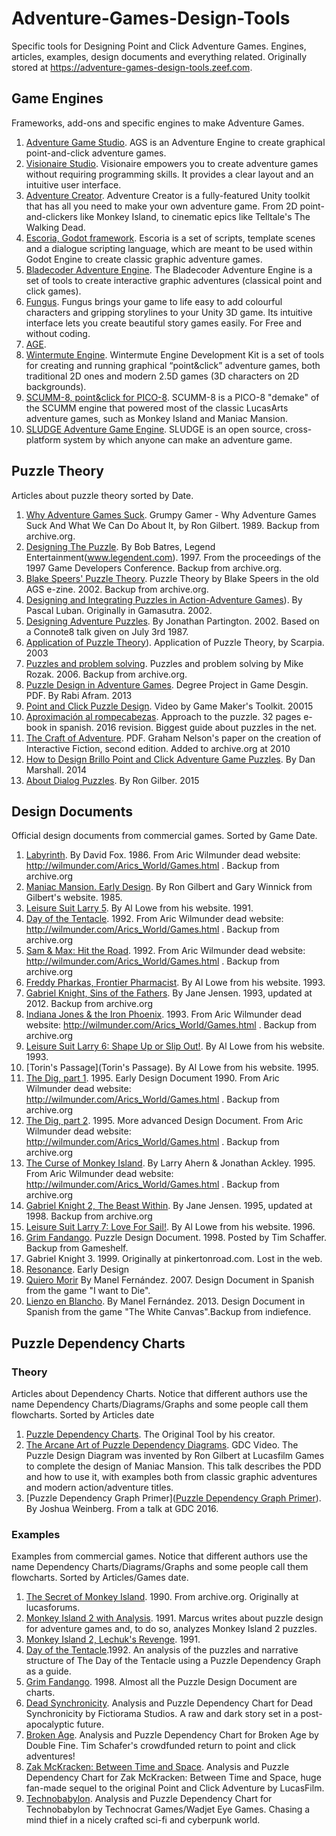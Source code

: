 # Adventure-Games-Design-Tools
Specific tools for Designing Point and Click Adventure Games. Engines, articles, examples, design documents and everything related. Originally stored at https://adventure-games-design-tools.zeef.com.

## Game Engines 
Frameworks, add-ons and specific engines to make Adventure Games.
1. [Adventure Game Studio](https://www.adventuregamestudio.co.uk/). AGS is an Adventure Engine to create graphical point-and-click adventure games.
2. [Visionaire Studio](https://www.visionaire-studio.net). Visionaire empowers you to create adventure games without requiring programming skills. It provides a clear layout and an intuitive user interface.
3. [Adventure Creator](https://www.adventurecreator.org). Adventure Creator is a fully-featured Unity toolkit that has all you need to make your own adventure game. From 2D point-and-clickers like Monkey Island, to cinematic epics like Telltale's The Walking Dead.
4. [Escoria, Godot framework](https://godotengine.org/article/our-point-click-framework-finally-out). Escoria is a set of scripts, template scenes and a dialogue scripting language, which are meant to be used within Godot Engine to create classic graphic adventure games.
5. [Bladecoder Adventure Engine](https://bladecoder.github.io/bladecoder-adventure-engine/). The Bladecoder Adventure Engine is a set of tools to create interactive graphic adventures (classical point and click games).
6. [Fungus](https://fungusgames.squarespace.com). Fungus brings your game to life easy to add colourful characters and gripping storylines to your Unity 3D game. Its intuitive interface lets you create beautiful story games easily. For Free and without coding.
7. [AGE]().
8. [Wintermute Engine](http://dead-code.org/home/). Wintermute Engine Development Kit is a set of tools for creating and running graphical “point&click” adventure games, both traditional 2D ones and modern 2.5D games (3D characters on 2D backgrounds).
9. [SCUMM-8, point&click for PICO-8](https://www.lexaloffle.com/bbs/?tid=29176). SCUMM-8 is a PICO-8 "demake" of the SCUMM engine that powered most of the classic LucasArts adventure games, such as Monkey Island and Maniac Mansion.
10. [SLUDGE Adventure Game Engine](https://opensludge.github.io/). SLUDGE is an open source, cross-platform system by which anyone can make an adventure game.

## Puzzle Theory
Articles about puzzle theory sorted by Date. 
1. [Why Adventure Games Suck](https://web.archive.org/web/20220409211036/http://grumpygamer.com/why_adventure_games_suck). Grumpy Gamer - Why Adventure Games Suck And What We Can Do About It, by Ron Gilbert. 1989. Backup from archive.org.
2. [Designing The Puzzle](https://web.archive.org/web/20200220034917/http://www.scottkim.com.previewc40.carrierzone.com:80/thinkinggames/GDC00/bates.html). By Bob Batres, Legend Entertainment(www.legendent.com). 1997. From the proceedings of the 1997 Game Developers Conference. Backup from archive.org.
3. [Blake Speers' Puzzle Theory](http://web.archive.org/web/20041212175006/http%3A/www.mattgoble.com%3A80/interaction/ags/features/f03.htm). Puzzle Theory by Blake Speers in the old AGS e-zine. 2002. Backup from archive.org.
4. [Designing and Integrating Puzzles in Action-Adventure Games](https://www.gamedeveloper.com/design/designing-and-integrating-puzzles-in-action-adventure-games)). By Pascal Luban. Originally in Gamasutra. 2002.
5. [Designing Adventure Puzzles](http://www.geocities.ws/j_r_partington/connote8.html). By Jonathan Partington. 2002. Based on a Connote8 talk given on July 3rd 1987.
6. [Application of Puzzle Theory](http://junk.dk/puzzle/)). Application of Puzzle Theory, by Scarpia. 2003
7. [Puzzles and problem solving](https://web.archive.org/web/20150411051933/http://www.mxac.com.au:80/drt/PuzzlesProblemSolving.htm). Puzzles and problem solving by Mike Rozak. 2006. Backup from archive.org.
8. [Puzzle Design in Adventure Games](http://uu.diva-portal.org/smash/get/diva2%3A629026/FULLTEXT01.pdf). Degree Project in Game Desgin. PDF. By Rabi Afram. 2013
9. [Point and Click Puzzle Design](https://www.youtube.com/watch?v=EDt6XXsRXag). Video by Game Maker's Toolkit. 20015
10. [Aproximación al rompecabezas](http://indiefence.blogspot.com.es/2012/06/aproximacion-al-rompecabezas.html). Approach to the puzzle. 32 pages e-book in spanish. 2016 revision. Biggest guide about puzzles in the net.
11. [The Craft of Adventure](https://archive.org/details/TheCraftOfAdventure). PDF. Graham Nelson's paper on the creation of Interactive Fiction, second edition. Added to archive.org at 2010
12. [How to Design Brillo Point and Click Adventure Game Puzzles](https://www.gamedeveloper.com/design/how-to-design-brillo-point-and-click-adventure-game-puzzles). By Dan Marshall.  2014
13. [About Dialog Puzzles](https://blog.thimbleweedpark.com/dialog_puzzles.html). By Ron Gilber. 2015

## Design Documents
Official design documents from commercial games. Sorted by Game Date. 
1. [Labyrinth](https://web.archive.org/web/20160721004757/http://wilmunder.com/Arics_World/Games_files/1986%2001%2015%20Labyrinth.compressed.pdf). By David Fox. 1986. From Aric Wilmunder dead website: http://wilmunder.com/Arics_World/Games.html . Backup from archive.org
2. [Maniac Mansion. Early Design](https://grumpygamer.com/maniac_mansion_design_doc). By Ron Gilbert and Gary Winnick from Gilbert's website. 1985.
3. [Leisure Suit Larry 5](http://allowe.com/gamedesign/Larry5%20Design.pdf). By Al Lowe from his website. 1991.
4. [Day of the Tentacle](https://web.archive.org/web/20160412081408/http://wilmunder.com/Arics_World/Games_files/1992%2002%2024%20Maniac%20Mansion%20II%20-%20DOTT.compressed.pdf). 1992. From Aric Wilmunder dead website: http://wilmunder.com/Arics_World/Games.html . Backup from archive.org
5. [Sam & Max: Hit the Road](https://web.archive.org/web/20160803151214/http://www.wilmunder.com:80/Arics_World/Games_files/1992%2011%2011%20Sam%20&%20Max.compressed.pdf). 1992. From Aric Wilmunder dead website: http://wilmunder.com/Arics_World/Games.html . Backup from archive.org
6. [Freddy Pharkas, Frontier Pharmacist](http://allowe.com/gamedesign/Freddy%20Design.pdf). By Al Lowe from his website. 1993.
7. [Gabriel Knight, Sins of the Fathers](https://web.archive.org/web/20150406172109/http://pinkertonroad.com/wp-content/uploads/GK1-GDD-BOOK1A.pdf). By Jane Jensen. 1993, updated at 2012. Backup from archive.org
8. [Indiana Jones & the Iron Phoenix](https://web.archive.org/web/20161221192257/http://wilmunder.com/Arics_World/Games_files/Iron%20Phoenix%20Design%20Doc.compressed.pdf). 1993. From Aric Wilmunder dead website: http://wilmunder.com/Arics_World/Games.html . Backup from archive.org
9. [Leisure Suit Larry 6: Shape Up or Slip Out!](http://allowe.com/gamedesign/Larry6%20Design.pdf). By Al Lowe from his website. 1993.
10. [Torin's Passage](Torin's Passage). By Al Lowe from his website. 1995.
11. [The Dig, part 1](https://web.archive.org/web/20160721004819/http://wilmunder.com/Arics_World/Games_files/1990%2012%2006%20The%20Dig.compressed.pdf). 1995. Early Design Document 1990. From Aric Wilmunder dead website: http://wilmunder.com/Arics_World/Games.html . Backup from archive.org
12. [The Dig, part 2](https://web.archive.org/web/20160721004820/http://www.wilmunder.com/Arics_World/Games_files/1991%2001%2005%20The%20Dig%20Kickoff.compressed.pdf). 1995. More advanced Design Document. From Aric Wilmunder dead website: http://wilmunder.com/Arics_World/Games.html . Backup from archive.org
13. [The Curse of Monkey Island](https://web.archive.org/web/20160721004915/http://www.wilmunder.com/Arics_World/Games_files/1995%2008%2029%20Curse%20of%20Monkey%20Island.compressed.pdf). By Larry Ahern & Jonathan Ackley. 1995. From Aric Wilmunder dead website: http://wilmunder.com/Arics_World/Games.html . Backup from archive.org
14. [Gabriel Knight 2, The Beast Within](https://web.archive.org/web/20120907040449/http://pinkertonroad.com/wp-content/uploads/THE-BEAST-WITHIN.pdf). By Jane Jensen. 1995, updated at 1998. Backup from archive.org
15. [Leisure Suit Larry 7: Love For Sail!](http://allowe.com/gamedesign/Larry7%20Design.pdf). By Al Lowe from his website. 1996.
16. [Grim Fandango](http://gameshelf.jmac.org/2008/11/13/GrimPuzzleDoc_small.pdf). Puzzle Design Document. 1998. Posted by Tim Schaffer. Backup from Gameshelf.
17. Gabriel Knight 3. 1999. Originally at pinkertonroad.com. Lost in the web.
18. [Resonance](https://docs.google.com/document/d/1HNKVo0ZHAa7YSZUFZbJoTcHKqY5MikYEpIqL4am3U1I/edit). Early Design
19. [Quiero Morir](http://www.akkadestudios.com/GDD_QI.pdf) By Manel Fernández. 2007. Design Document in Spanish from the game "I want to Die".
20. [Lienzo en Blancho](http://andromenas.miguelrfervenza.com/download/lienzo-en-blanco/?wpdmdl=1723&masterkey=5966a94f583b8). By Manel Fernández. 2013.  Design Document in Spanish from the game "The White Canvas".Backup from indiefence.

## Puzzle Dependency Charts
### Theory
Articles about Dependency Charts. Notice that different authors use the name Dependency Charts/Diagrams/Graphs and some people call them flowcharts. Sorted by Articles date
 
1. [Puzzle Dependency Charts](http://grumpygamer.com/puzzle_dependency_charts). The Original Tool by his creator.
2. [The Arcane Art of Puzzle Dependency Diagrams](https://www.gdcvault.com/play/1017978/The-Arcane-Art-of-Puzzle). GDC Video. The Puzzle Design Diagram was invented by Ron Gilbert at Lucasfilm Games to complete the design of Maniac Mansion. This talk describes the PDD and how to use it, with examples both from classic graphic adventures and modern action/adventure titles. 
3. [Puzzle Dependency Graph Primer]([Puzzle Dependency Graph Primer](http://thewebsiteisdown.com/twidblog/puzzle-dependency-graph-primer)). By Joshua Weinberg. From a talk at GDC 2016.

### Examples
Examples from commercial games. Notice that different authors use the name Dependency Charts/Diagrams/Graphs and some people call them flowcharts. Sorted by Articles/Games date.

1. [The Secret of Monkey Island](https://web.archive.org/web/20140102221647/http://img16.imageshack.us/img16/5950/mi2flowchart.jpg). 1990. From archive.org. Originally at lucasforums.
2. [Monkey Island 2 with Analysis](https://www.gamedeveloper.com/design/designing-puzzles-for-adventure-games---analyzing-monkey-island-2-puzzle-dependencies-and-balancing). 1991. Marcus writes about puzzle design for adventure games and, to do so, analyzes Monkey Island 2 puzzles.
3. [Monkey Island 2, Lechuk's Revenge](https://imgur.com/xTdkVDJ). 1991.
4. [Day of the Tentacle](http://thewebsiteisdown.com/twidblog/day-of-the-tentacle-dependency-graph/).1992. An analysis of the puzzles and narrative structure of The Day of the Tentacle using a Puzzle Dependency Graph as a guide.
5. [Grim Fandango](http://gameshelf.jmac.org/2008/11/13/GrimPuzzleDoc_small.pdf). 1998. Almost all the Puzzle Design Document are charts.
6. [Dead Synchronicity](http://www.christophersacchi.com/unpoint-unclick-dead-synchronicity/). Analysis and Puzzle Dependency Chart for Dead Synchronicity by Fictiorama Studios. A raw and dark story set in a post-apocalyptic future.
7. [Broken Age](http://www.christophersacchi.com/unpoint-unclick-broken-age/). Analysis and Puzzle Dependency Chart for Broken Age by Double Fine. Tim Schafer's crowdfunded return to point and click adventures!
8. [Zak McKracken: Between Time and Space](http://www.christophersacchi.com/unpoint-unclick-zak-mckracken-between-time-and-space/). Analysis and Puzzle Dependency Chart for Zak McKracken: Between Time and Space, huge fan-made sequel to the original Point and Click Adventure by LucasFilm.
9. [Technobabylon](http://www.christophersacchi.com/unpoint-unclick-technobabylon/). Analysis and Puzzle Dependency Chart for Technobabylon by Technocrat Games/Wadjet Eye Games. Chasing a mind thief in a nicely crafted sci-fi and cyberpunk world.
